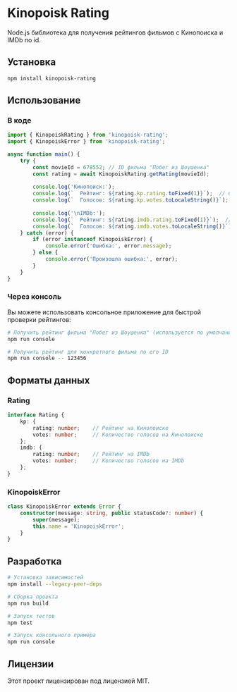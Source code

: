 # Kinopoisk Rating

Node.js библиотека для получения рейтингов фильмов с Кинопоиска и IMDb по id.

## Установка

```bash
npm install kinopoisk-rating
```

## Использование

### В коде

```typescript
import { KinopoiskRating } from 'kinopoisk-rating';
import { KinopoiskError } from 'kinopoisk-rating';

async function main() {
    try {
        const movieId = 678552; // ID фильма "Побег из Шоушенка"
        const rating = await KinopoiskRating.getRating(movieId);
        
        console.log('Кинопоиск:');
        console.log(`  Рейтинг: ${rating.kp.rating.toFixed(1)}`);  // 6.6
        console.log(`  Голосов: ${rating.kp.votes.toLocaleString()}`);  // 131 760
        
        console.log('\nIMDb:');
        console.log(`  Рейтинг: ${rating.imdb.rating.toFixed(1)}`);  // 6.8
        console.log(`  Голосов: ${rating.imdb.votes.toLocaleString()}`);  // 478 145
    } catch (error) {
        if (error instanceof KinopoiskError) {
            console.error('Ошибка:', error.message);
        } else {
            console.error('Произошла ошибка:', error);
        }
    }
}
```

### Через консоль

Вы можете использовать консольное приложение для быстрой проверки рейтингов:

```bash
# Получить рейтинг фильма "Побег из Шоушенка" (используется по умолчанию)
npm run console

# Получить рейтинг для конкретного фильма по его ID
npm run console -- 123456
```

## Форматы данных

### Rating

```typescript
interface Rating {
    kp: {
        rating: number;    // Рейтинг на Кинопоиске
        votes: number;     // Количество голосов на Кинопоиске
    };
    imdb: {
        rating: number;    // Рейтинг на IMDb
        votes: number;     // Количество голосов на IMDb
    };
}
```

### KinopoiskError

```typescript
class KinopoiskError extends Error {
    constructor(message: string, public statusCode?: number) {
        super(message);
        this.name = 'KinopoiskError';
    }
}
```

## Разработка

```bash
# Установка зависимостей
npm install --legacy-peer-deps

# Сборка проекта
npm run build

# Запуск тестов
npm test

# Запуск консольного примера
npm run console
```

## Лицензии
Этот проект лицензирован под лицензией MIT.

